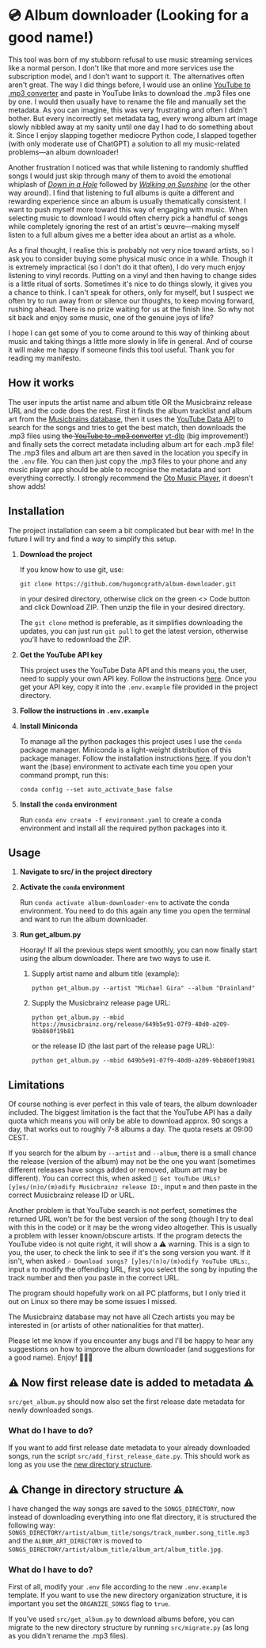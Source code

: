 # 💿 Album downloader (Looking for a good name!)

This tool was born of my stubborn refusal to use music streaming services like a normal person. I don't like that more and more services use the subscription model, and I don't want to support it. The alternatives often aren't great. The way I did things before, I would use an online [YouTube to .mp3 converter](https://ytmp3.as/) and paste in YouTube links to download the .mp3 files one by one. I would then usually have to rename the file and manually set the metadata. As you can imagine, this was very frustrating and often I didn't bother. But every incorrectly set metadata tag, every wrong album art image slowly nibbled away at my sanity until one day I had to do something about it. Since I enjoy slapping together mediocre Python code, I slapped together (with only moderate use of ChatGPT) a solution to all my music-related problems—an album downloader!

Another frustration I noticed was that while listening to randomly shuffled songs I would just skip through many of them to avoid the emotional whiplash of [*Down in a Hole*](https://www.youtube.com/watch?v=f8hT3oDDf6c) followed by [*Walking on Sunshine*](https://www.youtube.com/watch?v=iPUmE-tne5U) (or the other way around). I find that listening to full albums is quite a different and rewarding experience since an album is usually thematically consistent. I want to push myself more toward this way of engaging with music. When selecting music to download I would often cherry pick a handful of songs while completely ignoring the rest of an artist's œuvre—making myself listen to a full album gives me a better idea about an artist as a whole.

As a final thought, I realise this is probably not very nice toward artists, so I ask you to consider buying some physical music once in a while. Though it is extremely impractical (so I don't do it that often), I do very much enjoy listening to vinyl records. Putting on a vinyl and then having to change sides is a little ritual of sorts. Sometimes it's nice to do things slowly, it gives you a chance to think. I can't speak for others, only for myself, but I suspect we often try to run away from or silence our thoughts, to keep moving forward, rushing ahead. There is no prize waiting for us at the finish line. So why not sit back and enjoy some music, one of the genuine joys of life?

I hope I can get some of you to come around to this way of thinking about music and taking things a little more slowly in life in general. And of course it will make me happy if someone finds this tool useful. Thank you for reading my manifesto.

## How it works

The user inputs the artist name and album title OR the Musicbrainz release URL and the code does the rest. First it finds the album tracklist and album art from the [Musicbrains database](https://musicbrainz.org/), then it uses the [YouTube Data API](https://developers.google.com/youtube/v3) to search for the songs and tries to get the best match, then downloads the .mp3 files using ~~the [YouTube to .mp3 converter](https://ytmp3.as/)~~ [yt-dlp](https://github.com/yt-dlp/yt-dlp) (big improvement!) and finally sets the correct metadata including album art for each .mp3 file! The .mp3 files and album art are then saved in the location you specify in the ```.env``` file. You can then just copy the .mp3 files to your phone and any music player app should be able to recognise the metadata and sort everything correctly. I strongly recommend the [Oto Music Player](https://play.google.com/store/apps/details?id=com.piyush.music&hl=cs), it doesn't show adds!

## Installation

The project installation can seem a bit complicated but bear with me! In the future I will try and find a way to simplify this setup.

1.  **Download the project**

    If you know how to use git, use:

    ```git clone https://github.com/hugomcgrath/album-downloader.git```

    in your desired directory, otherwise click on the green <> Code button and click Download ZIP. Then unzip the file in your desired directory.

    The ```git clone``` method is preferable, as it simplifies downloading the updates, you can just run ```git pull``` to get the latest version, otherwise you'll have to redownload the ZIP.

2.  **Get the YouTube API key**

    This project uses the YouTube Data API and this means you, the user, need to supply your own API key. Follow the instructions [here](https://developers.google.com/youtube/v3/getting-started). Once you get your API key, copy it into the ```.env.example``` file provided in the project directory.

3.  **Follow the instructions in ```.env.example```**

3.  **Install Miniconda**

    To manage all the python packages this project uses I use the ```conda``` package manager. Miniconda is a light-weight distribution of this package manager. Follow the installation instructions [here](https://www.anaconda.com/docs/getting-started/miniconda/install). If you don't want the (base) environment to activate each time you open your command prompt, run this:

    ```conda config --set auto_activate_base false```

4.  **Install the ```conda``` environment**

    Run ```conda env create -f environment.yaml``` to create a conda environment and install all the required python packages into it.

## Usage

1.  **Navigate to src/ in the project directory**

2.  **Activate the ```conda``` environment**

    Run ```conda activate album-downloader-env``` to activate the conda environment. You need to do this again any time you open the terminal and want to run the album downloader.

3.  **Run get_album.py**

    Hooray! If all the previous steps went smoothly, you can now finally start using the album downloader. There are two ways to use it.

    1.  Supply artist name and album title (example):

        ```python get_album.py --artist "Michael Gira" --album "Drainland"```

    2.  Supply the Musicbrainz release page URL:

        ```python get_album.py --mbid https://musicbrainz.org/release/649b5e91-07f9-40d0-a209-9bb860f19b81```

        or the release ID (the last part of the release page URL):

        ```python get_album.py --mbid 649b5e91-07f9-40d0-a209-9bb860f19b81```


## Limitations

Of course nothing is ever perfect in this vale of tears, the album downloader included. The biggest limitation is the fact that the YouTube API has a daily quota which means you will only be able to download approx. 90 songs a day, that works out to roughly 7-8 albums a day. The quota resets at 09:00 CEST.

If you search for the album by ```--artist``` and ```--album```, there is a small chance the release (version of the album) may not be the one you want (sometimes different releases have songs added or removed, album art may be different). You can correct this, when asked ```🔗 Get YouTube URLs? [y]es/(n)o/(m)odify Musicbrainz release ID:```, input ```m``` and then paste in the correct Musicbrainz release ID or URL.

Another problem is that YouTube search is not perfect, sometimes the returned URL won't be for the best version of the song (though I try to deal with this in the code) or it may be the wrong video altogether. This is usually a problem with lesser known/obscure artists. If the program detects the YouTube video is not quite right, it will show a ⚠️ warning. This is a sign to you, the user, to check the link to see if it's the song version you want. If it isn't, when asked ```🎶 Download songs? [y]es/(n)o/(m)odify YouTube URLs:```, input ```m``` to modify the offending URL, first you select the song by inputing the track number and then you paste in the correct URL.

The program should hopefully work on all PC platforms, but I only tried it out on Linux so there may be some issues I missed.

The Musicbrainz database may not have all Czech artists you may be interested in (or artists of other nationalities for that matter).

Please let me know if you encounter any bugs and I'll be happy to hear any suggestions on how to improve the album downloader (and suggestions for a good name). Enjoy! 🎷🎷🎷

## ⚠️ Now first release date is added to metadata ⚠️

```src/get_album.py``` should now also set the first release date metadata for newly downloaded songs.

### What do I have to do?

If you want to add first release date metadata to your already downloaded songs, run the script ```src/add_first_release_date.py```. This should work as long as you use the [new directory structure](#️-change-in-directory-structure-️).

## ⚠️ Change in directory structure ⚠️

I have changed the way songs are saved to the ```SONGS_DIRECTORY```, now instead of downloading everything into one flat directory, it is structured the following way: ```SONGS_DIRECTORY/artist/album_title/songs/track_number.song_title.mp3``` and the ```ALBUM_ART_DIRECTORY``` is moved to ```SONGS_DIRECTORY/artist/album_title/album_art/album_title.jpg```.

### What do I have to do?

First of all, modify your ```.env``` file according to the new ```.env.example``` template. If you want to use the new directory organization structure, it is important you set the ```ORGANIZE_SONGS``` flag to ```true```.

If you've used ```src/get_album.py``` to download albums before, you can migrate to the new directory structure by running ```src/migrate.py``` (as long as you didn't rename the .mp3 files).


